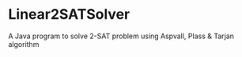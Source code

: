 # Linear2SATSolver
A Java program to solve 2-SAT problem using Aspvall, Plass &amp; Tarjan algorithm 
